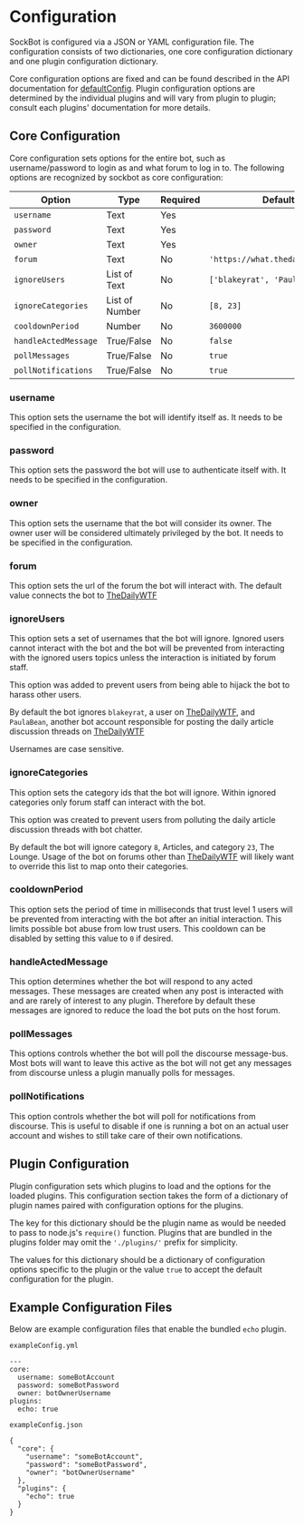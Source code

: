 # Configuration

SockBot is configured via a JSON or YAML configuration file. The configuration consists of two dictionaries, 
one core configuration dictionary and one plugin configuration dictionary.

Core configuration options are fixed and can be found described in the API documentation for [defaultConfig]. 
Plugin configuration options are determined by the individual plugins and will vary from plugin to plugin;
consult each plugins' documentation for more details.

[defaultConfig]: ./api/lib/config.md#defaultConfig

## Core Configuration
Core configuration sets options for the entire bot, such as username/password to login as and what forum to 
log in to. The following options are recognized by sockbot as core configuration:

| Option               | Type           | Required | Default                          |
|----------------------|----------------|----------|----------------------------------|
| `username`           | Text           | Yes      |                                  |
| `password`           | Text           | Yes      |                                  |
| `owner`              | Text           | Yes      |                                  |
| `forum`              | Text           | No       | `'https://what.thedailywtf.com'` |
| `ignoreUsers`        | List of Text   | No       | `['blakeyrat', 'PaulaBean']`     |
| `ignoreCategories`   | List of Number | No       | `[8, 23]`                        |
| `cooldownPeriod`     | Number         | No       | `3600000`                        |
| `handleActedMessage` | True/False     | No       | `false`                          |
| `pollMessages`       | True/False     | No       | `true`                           |
| `pollNotifications`  | True/False     | No       | `true`                           |

### username
This option sets the username the bot will identify itself as. It needs to 
be specified in the configuration.

### password
This option sets the password the bot will use to authenticate itself with. It
needs to be specified in the configuration.

### owner
This option sets the username that the bot will consider its owner. The owner user will be considered ultimately
privileged by the bot. It needs to be specified in the configuration.

### forum
This option sets the url of the forum the bot will interact with. The default value connects the bot to [TheDailyWTF]

[TheDailyWTF]: https://what.thedailywtf.com

### ignoreUsers
This option sets a set of usernames that the bot will ignore. Ignored users cannot interact with the bot and the bot
will be prevented from interacting with the ignored users topics unless the interaction is initiated by forum staff.

This option was added to prevent users from being able to hijack the bot to harass other users. 

By default the bot ignores `blakeyrat`, a user on [TheDailyWTF], and `PaulaBean`, another bot account responsible for posting the daily article discussion threads on [TheDailyWTF]

Usernames are case sensitive.

### ignoreCategories
This option sets the category ids that the bot will ignore. Within ignored categories only forum staff can interact with the bot.

This option was created to prevent users from polluting the daily article discussion threads with bot chatter.

By default the bot will ignore category `8`, Articles, and category `23`, The Lounge. Usage of the bot on forums 
other than [TheDailyWTF] will likely want to override this list to map onto their categories.

### cooldownPeriod
This option sets the period of time in milliseconds that trust level 1 users will be prevented from interacting with
the bot after an initial interaction. This limits possible bot abuse from low trust users. This cooldown can be 
disabled by setting this value to `0` if desired.

### handleActedMessage
This option determines whether the bot will respond to any acted messages. These messages are created when any post 
is interacted with and are rarely of interest to any plugin. Therefore by default these messages are ignored to 
reduce the load the bot puts on the host forum.

### pollMessages
This options controls whether the bot will poll the discourse message-bus. Most bots will want to leave this active
as the bot will not get any messages from discourse unless a plugin manually polls for messages.

### pollNotifications
This option controls whether the bot will poll for notifications from discourse. This is useful to disable if one is
running a bot on an actual user account and wishes to still take care of their own notifications.

## Plugin Configuration
Plugin configuration sets which plugins to load and the options for the loaded plugins. This configuration section 
takes the form of a dictionary of plugin names paired with configuration options for the plugins. 

The key for this dictionary should be the plugin name as would be needed to pass to node.js's `require()` function.
Plugins that are bundled in the plugins folder may omit the `'./plugins/'` prefix for simplicity.

The values for this dictionary should be a dictionary of configuration options specific to the plugin or the value
`true` to accept the default configuration for the plugin.

## Example Configuration Files

Below are example configuration files that enable the bundled `echo` plugin.

`exampleConfig.yml`
```
---
core:
  username: someBotAccount
  password: someBotPassword
  owner: botOwnerUsername
plugins:
  echo: true
```

`exampleConfig.json`
```
{
  "core": {
    "username": "someBotAccount",
    "password": "someBotPassword",
    "owner": "botOwnerUsername"
  },
  "plugins": {
    "echo": true
  }
}
```
